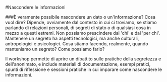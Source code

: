 #Nascondere le informazioni

###È veramente possibile nascondere un dato o un'informazione? Cosa vuol dire? Dipende, ovviamente dal contesto in cui ci troviamo, se stiamo parlando di relazioni personali, di segreti di stato o di qualsiasi cosa in mezzo a questi estremi. Non possiamo prescindere dal 'chi' e dal 'per chi'. Mantenere un segreto ha aspetti tecnologici, ma anche culturali, antropologici e psicologici. Cosa stiamo facendo, realmente, quando manteniamo un segreto? Come possiamo farlo?

Il workshop permette di aprire un dibattito sulle pratiche della segretezza e dell'anonimato, e include materiali di documentazione, esempi pratici, spunti di riflessione e sessioni pratiche in cui imparare come nascondere le informazioni.
